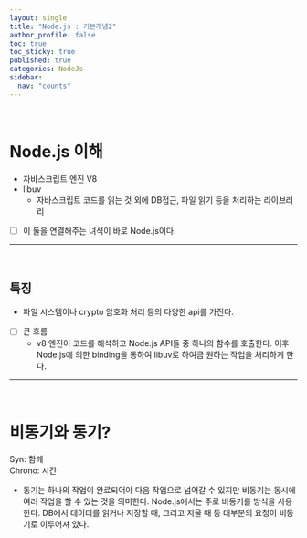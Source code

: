 ```yaml
---
layout: single
title: "Node.js : 기본개념2"
author_profile: false
toc: true
toc_sticky: true
published: true
categories: NodeJs
sidebar:
  nav: "counts"
---
```


<br>

# Node.js 이해

* 자바스크립트 엔진 V8
* libuv
  - 자바스크립트 코드를 읽는 것 외에 DB접근, 파일 읽기 등을 처리하는 라이브러리

- [ ] 이 둘을 연결해주는 녀석이 바로 Node.js이다.

<hr>
<br>

## 특징

* 파일 시스템이나 crypto 암호화 처리 등의 다양한 api를 가진다.

- [ ] 큰 흐름
  * v8 엔진이 코드를 해석하고 Node.js API들 중 하나의 함수를 호출한다. 이후 Node.js에 의한 binding을 통하여 libuv로 하여금 원하는 작업을 처리하게 한다.

<hr>
<br>

# 비동기와 동기?

<div class="notice--info">Syn: 함께<br>Chrono: 시간</div>

* 동기는 하나의 작업이 완료되어야 다음 작업으로 넘어갈 수 있지만 비동기는 동시에 여러 작업을 할 수 있는 것을 의미한다. Node.js에서는 주로 비동기를 방식을 사용한다. DB에서 데이터를 읽거나 저장할 때, 그리고 지울 때 등 대부분의 요청이 비동기로 이루어져 있다.